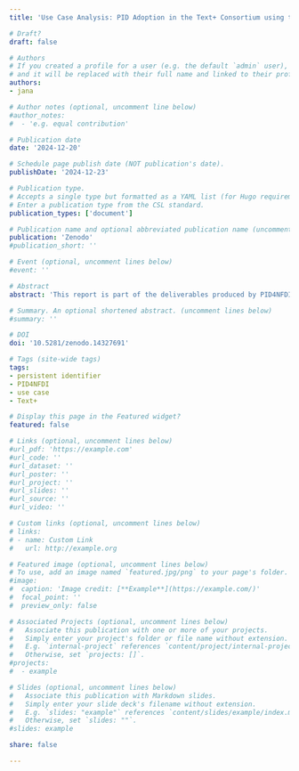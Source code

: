 ```yaml
---
title: 'Use Case Analysis: PID Adoption in the Text+ Consortium using the Example of SUB Göttingen'

# Draft?
draft: false

# Authors
# If you created a profile for a user (e.g. the default `admin` user), write the username (folder name) here
# and it will be replaced with their full name and linked to their profile.
authors:
- jana

# Author notes (optional, uncomment line below)
#author_notes:
#  - 'e.g. equal contribution'

# Publication date
date: '2024-12-20'

# Schedule page publish date (NOT publication's date).
publishDate: '2024-12-23'

# Publication type.
# Accepts a single type but formatted as a YAML list (for Hugo requirements).
# Enter a publication type from the CSL standard.
publication_types: ['document']

# Publication name and optional abbreviated publication name (uncomment line below).
publication: 'Zenodo'
#publication_short: ''

# Event (optional, uncomment lines below)
#event: ''

# Abstract
abstract: 'This report is part of the deliverables produced by PID4NFDI, a core service for persistent identifiers developed within the German National Research Data Infrastructure (Nationale Forschungsdateninfrastruktur – NFDI). Specifically, this report addresses the use-case analysis outlined in work packages 1 and 2 of the PID4NFDI initialization phase. The purpose of this report is to showcase PID integration within the Text+ consortium using the example of the SUB Göttingen. The report focuses on two well-integratied and long-running repositories (the DARIAH-DE Repository and the TextGrid Repository) for text-based research data from the humanities. We give details on different types of integrated PIDs, metadata quality handling, interaction with major infrastructures such as DARIAH and CLARIN, and describe new requirements and developments such as improved user input interfaces.'

# Summary. An optional shortened abstract. (uncomment lines below)
#summary: ''

# DOI
doi: '10.5281/zenodo.14327691'

# Tags (site-wide tags)
tags:
- persistent identifier
- PID4NFDI
- use case
- Text+

# Display this page in the Featured widget?
featured: false

# Links (optional, uncomment lines below)
#url_pdf: 'https://example.com'
#url_code: ''
#url_dataset: ''
#url_poster: ''
#url_project: ''
#url_slides: ''
#url_source: ''
#url_video: ''

# Custom links (optional, uncomment lines below)
# links:
# - name: Custom Link
#   url: http://example.org

# Featured image (optional, uncomment lines below)
# To use, add an image named `featured.jpg/png` to your page's folder.
#image:
#  caption: 'Image credit: [**Example**](https://example.com/)'
#  focal_point: ''
#  preview_only: false

# Associated Projects (optional, uncomment lines below)
#   Associate this publication with one or more of your projects.
#   Simply enter your project's folder or file name without extension.
#   E.g. `internal-project` references `content/project/internal-project/index.md`.
#   Otherwise, set `projects: []`.
#projects:
#  - example

# Slides (optional, uncomment lines below)
#   Associate this publication with Markdown slides.
#   Simply enter your slide deck's filename without extension.
#   E.g. `slides: "example"` references `content/slides/example/index.md`.
#   Otherwise, set `slides: ""`.
#slides: example

share: false

---
```

